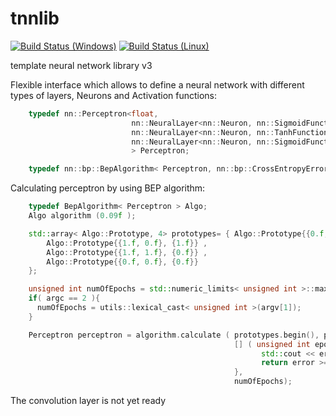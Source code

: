 # tnnlib

[![Build Status (Windows)](https://ci.appveyor.com/api/projects/status/gb8229o85xap8c9i?svg=true)](https://ci.appveyor.com/project/grishavanika/tnnlib)
[![Build Status (Linux)](https://travis-ci.org/alekstheod/tnnlib.svg)](https://travis-ci.org/alekstheod/tnnlib)

template neural network library v3

Flexible interface which allows to define a neural network with different types of layers, Neurons and Activation functions:

```cpp
    typedef nn::Perceptron<float,
                           nn::NeuralLayer<nn::Neuron, nn::SigmoidFunction, 2>,
                           nn::NeuralLayer<nn::Neuron, nn::TanhFunction, 20>,
                           nn::NeuralLayer<nn::Neuron, nn::SigmoidFunction, 1>
                           > Perceptron;

    typedef nn::bp::BepAlgorithm< Perceptron, nn::bp::CrossEntropyError> Algo;
```

Calculating perceptron by using BEP algorithm:

```cpp
    typedef BepAlgorithm< Perceptron > Algo;
    Algo algorithm (0.09f );

    std::array< Algo::Prototype, 4> prototypes= { Algo::Prototype{{0.f, 1.f}, {1.f}} ,
        Algo::Prototype{{1.f, 0.f}, {1.f}} ,
        Algo::Prototype{{1.f, 1.f}, {0.f}} ,
        Algo::Prototype{{0.f, 0.f}, {0.f}}
    };

    unsigned int numOfEpochs = std::numeric_limits< unsigned int >::max();
    if( argc == 2 ){
      numOfEpochs = utils::lexical_cast< unsigned int >(argv[1]);
    }

    Perceptron perceptron = algorithm.calculate ( prototypes.begin(), prototypes.end(),
                                                  [] ( unsigned int epoch, float error, ) {
                                                        std::cout << error << std::endl;
                                                        return error >= 0.01.f
                                                  },
                                                  numOfEpochs);
```

The convolution layer is not yet ready
